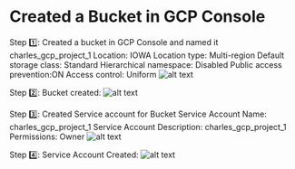 # Created a Bucket in GCP Console


Step 1️⃣:
Created a bucket in GCP Console and named it charles_gcp_project_1
Location: IOWA
Location type: Multi-region
Default storage class: Standard
Hierarchical namespace: Disabled
Public access prevention:ON
Access control: Uniform
![alt text](1.jpg)


Step 2️⃣:
Bucket created:
![alt text](3.png)

Step 3️⃣:
Created Service account for Bucket
Service Account Name: charles_gcp_project_1
Service Account Description: charles_gcp_project_1
Permissions: Owner
![alt text](5.png)


Step 4️⃣:
Service Account Created:
![alt text](6.png)


